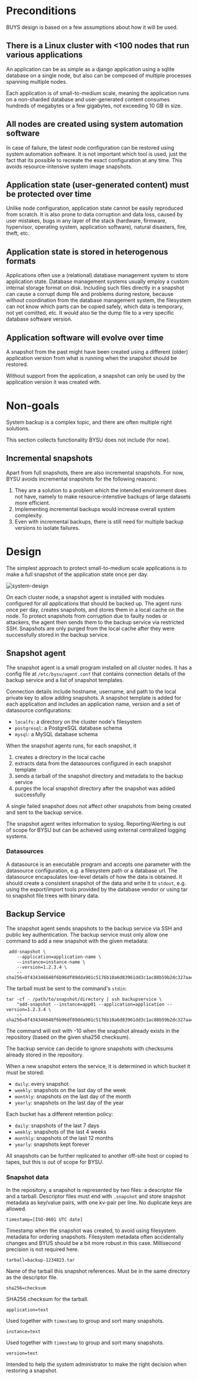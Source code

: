 # Preconditions

BUYS design is based on a few assumptions about how it will be used.

## There is a Linux cluster with <100 nodes that run various applications

An application can be as simple as a django application using a sqlite database
on a single node, but also can be composed of multiple processes spanning
multiple nodes.

Each application is of small-to-medium scale, meaning the application runs on a
non-sharded database and user-generated content consumes hundreds of megabytes
or a few gigabytes, not exceeding 10 GB in size.

## All nodes are created using system automation software

In case of failure, the latest node configuration can be restored using system
automation software.  It is not important which tool is used, just the fact that
its possible to recreate the exact configuration at any time.  This avoids
resource-intensive system image snapshots.

## Application state (user-generated content) must be protected over time

Unlike node configuration, application state cannot be easily reproduced from
scratch.  It is also prone to data corruption and data loss, caused by user
mistakes, bugs in any layer of the stack (hardware, firmware, hypervisor,
operating system, application software), natural disasters, fire, theft, etc.

## Application state is stored in heterogenous formats

Applications often use a (relational) database management system to store
application state. Database management systems usually employ a custom internal
storage format on disk.  Including such files directly in a snapshot can cause
a corrupt dump file and problems during restore, because without coordination
from the database management system, the filesystem can not know which parts can
be copied safely, which data is temporary, not yet comitted, etc.  It would also
tie the dump file to a very specific database software version.

## Application software will evolve over time

A snapshot from the past might have been created using a different (older)
application version from what is running when the snapshot should be restored.

Without support from the application, a snapshot can only be used by the
application version it was created with.

# Non-goals

System backup is a complex topic, and there are often multiple right solutions.

This section collects functionality BYSU does not include (for now).

## Incremental snapshots

Apart from full snapshots, there are also incremental snapshots.  For now, BYSU
avoids incremental snapshots for the following reasons:

1. They are a solution to a problem which the intended environment does not have,
namely to make resource-intenstive backups of large datasets more efficient.
2. Implementing incremental backups would increase overall system complexity.
3. Even with incremental backups, there is still need for multiple backup
versions to isolate failures.

# Design

The simplest approach to protect small-to-medium scale applications is to make a
full snapshot of the application state once per day.

![system-design](system-design.png "System design")

On each cluster node, a snapshot agent is installed with modules configured for
all applications that should be backed up.  The agent runs once per day, creates
snapshots, and stores them in a local cache on the node.  To protect snapshots
from corruption due to faulty nodes or attackers, the agent then sends them to
the backup service via restricted SSH.  Snapshots are only purged from the local
cache after they were successfully stored in the backup service.

## Snapshot agent

The snapshot agent is a small program installed on all cluster nodes.  It has a
config file at `/etc/bysu/agent.conf` that contains connection details of the
backup service and a list of snapshot templates.

Connection details include hostname, username, and path to the local private key
to allow adding snapshots.  A snapshot template is added for each application
and includes an application name, version and a set of datasource
configurations:

- `localfs`: a directory on the cluster node's filesystem
- `postgresql`: a PostgreSQL database schema
- `mysql`: a MySQL database schema

When the snapshot agents runs, for each snapshot, it

1. creates a directory in the local cache
2. extracts data from the datasources configured in each snapshot template
3. sends a tarball of the snapshot directory and metadata to the backup service
4. purges the local snapshot directory after the snapshot was added successfully

A single failed snapshot does not affect other snapshots from being created and
sent to the backup service.

The snapshot agent writes information to syslog.  Reporting/Alerting is out of
scope for BYSU but can be achieved using external centralized logging systems.

### Datasources

A datasource is an executable program and accepts one parameter with the
datasource configuration, e.g. a filesystem path or a database url.  The
datasource encapsulates low-level details of how the data is obtained.  It
should create a consistent snapshot of the data and write it to `stdout`, e.g.
using the export/import tools provided by the database vendor or using tar to
snapshot file trees with binary data.

## Backup Service

The snapshot agent sends snapshots to the backup service via SSH and public key
authentication. The backup service must only allow one command to add a new
snapshot with the given metadata:

     add-snapshot \
        --application=application-name \
        --instance=instance-name \
        --version=1.2.3.4 \
        --sha256=8f434346648f6b96df89dda901c5176b10a6d83961dd3c1ac88b59b2dc327aa4

The tarball must be sent to the command's `stdin`:

    tar -cf - /path/to/snapshot/directory | ssh backupservice \
        "add-snapshot --instance=app01 --application=application --version=1.2.3.4 \
        --sha256=8f434346648f6b96df89dda901c5176b10a6d83961dd3c1ac88b59b2dc327aa4"

The command will exit with -10 when the snapshot already exists in the
repository (based on the given sha256 checksum).

The backup service can decide to ignore snapshots with checksums already stored
in the repository.

When a new snapshot enters the service, it is determined in which bucket it must
be stored:

- `daily`: every snapshot
- `weekly`: snapshots on the last day of the week
- `monthly`: snapshots on the last day of the month
- `yearly`: snapshots on the last day of the year

Each bucket has a different retention policy:

- `daily`: snapshots of the last 7 days
- `weekly`: snapshots of the last 4 weeks
- `monthly`: snapshots of the last 12 months
- `yearly`: snapshots kept forever

All snapshots can be further replicated to another off-site host or copied to
tapes, but this is out of scope for BYSU.

### Snapshot data

In the repository, a snapshot is represented by two files: a descriptor file and
a tarball.  Descriptor files must end with `.snapshot` and store snapshot
metadata as key/value pairs, with one kv-pair per line.  No duplicate keys are
allowed.

    timestamp=[ISO-8601 UTC date]

Timestamp when the snapshot was created, to avoid using filesystem metadata for
ordering snapshots.  Filesystem metadata often accidentally changes and BYUS
should be a bit more robust in this case.  Millisecond precision is not
required here.

    tarball=backup-1234823.tar

Name of the tarball this snapshot references.  Must be in the same directory as
the descriptor file.

    sha256=checksum

SHA256 checksum for the tarball.

    application=text

Used together with `timestamp` to group and sort many snapshots.

    instance=text

Used together with `timestamp` to group and sort many snapshots.

    version=text

Intended to help the system administrator to make the right decision when
restoring a snapshot.
